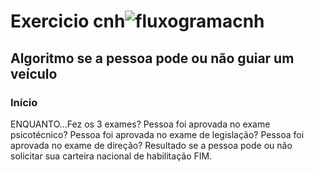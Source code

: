 # Exercicio cnh![fluxogramacnh](https://user-images.githubusercontent.com/103973579/169722083-9b33f88c-8862-4515-8eaf-1ca5ef70820d.png)

## Algoritmo se a pessoa pode ou não guiar um veículo
### Início

ENQUANTO...Fez os 3 exames?
Pessoa foi aprovada no exame psicotécnico?
Pessoa foi aprovada no exame de legislação?
Pessoa foi aprovada no exame de direção?
Resultado se a pessoa pode ou não solicitar sua carteira nacional de habilitação
FIM.
